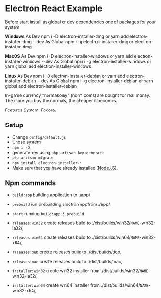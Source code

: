# Electron React Example

Before start install as global or dev dependencies one of packages for your system

**Windows**
As Dev
npm i -D electron-installer-dmg or yarn add electron-installer-dmg --dev
As Global
npm i -g electron-installer-dmg or electron-installer-dmg

**MacOS**
As Dev
npm i -D electron-installer-windows or yarn add electron-installer-windows --dev
As Global
npm i -g electron-installer-windows or yarn global add electron-installer-windows

**Linux**
As Dev
npm i -D electron-installer-debian or yarn add electron-installer-debian --dev
As Global
npm i -g electron-installer-debian or yarn global add electron-installer-debian

In-game currency "normakoiny" (norm coins) are bought for real money. The more you buy the normals, the cheaper it becomes.

Features System: Fedora.

## Setup
* Change `config/default.js`
* Chose system
* `npm i -D `
* generate key using `php artisan key:generate`
* `php artisan migrate`
* `npm install electron-installer-*` 
* Make sure that you have already installed  ([Node.JS](https://nodejs.org/en/)).

## Npm commands
* `build:app` building application to ./app/
* `prebuild` run prebuilding electron appfrom ./app/
* `start` running `build:app & prebuild`

* `releases:win32` create releases build to ./dist/builds/win32/`NAME`-win32-ia32/,
* `releases:win64` create releases build to ./dist/builds/win64/`NAME`-win32-x64/,
* `releases:deb` create releases build to ./dist/builds/deb,
* `releases:mac` create releases build to ./dist/builds/mac,

* `installer:win32` create win32 installer from ./dist/builds/win32/`NAME`-win32-ia32/,
* `installer:win64` create win64 installer from ./dist/builds/win64/`NAME`-win32-x64/,
